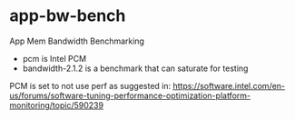 # app-bw-bench

App Mem Bandwidth Benchmarking

* pcm is Intel PCM
* bandwidth-2.1.2 is a benchmark that can saturate for testing

PCM is set to not use perf as suggested in:
https://software.intel.com/en-us/forums/software-tuning-performance-optimization-platform-monitoring/topic/590239
